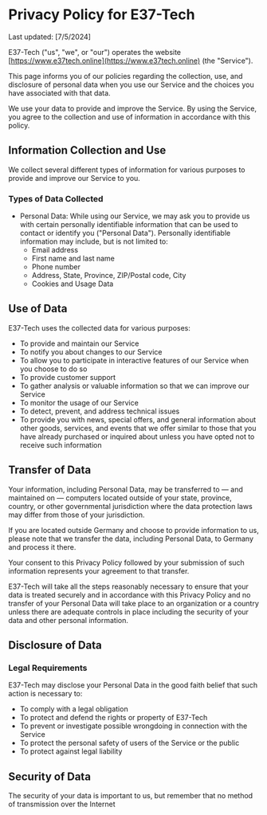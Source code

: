 # Privacy Policy for E37-Tech

Last updated: [7/5/2024]

E37-Tech ("us", "we", or "our") operates the website [https://www.e37tech.online](https://www.e37tech.online) (the "Service").

This page informs you of our policies regarding the collection, use, and disclosure of personal data when you use our Service and the choices you have associated with that data.

We use your data to provide and improve the Service. By using the Service, you agree to the collection and use of information in accordance with this policy.

## Information Collection and Use

We collect several different types of information for various purposes to provide and improve our Service to you.

### Types of Data Collected

- Personal Data: While using our Service, we may ask you to provide us with certain personally identifiable information that can be used to contact or identify you ("Personal Data"). Personally identifiable information may include, but is not limited to:
  - Email address
  - First name and last name
  - Phone number
  - Address, State, Province, ZIP/Postal code, City
  - Cookies and Usage Data

## Use of Data

E37-Tech uses the collected data for various purposes:
- To provide and maintain our Service
- To notify you about changes to our Service
- To allow you to participate in interactive features of our Service when you choose to do so
- To provide customer support
- To gather analysis or valuable information so that we can improve our Service
- To monitor the usage of our Service
- To detect, prevent, and address technical issues
- To provide you with news, special offers, and general information about other goods, services, and events that we offer similar to those that you have already purchased or inquired about unless you have opted not to receive such information

## Transfer of Data

Your information, including Personal Data, may be transferred to — and maintained on — computers located outside of your state, province, country, or other governmental jurisdiction where the data protection laws may differ from those of your jurisdiction.

If you are located outside Germany and choose to provide information to us, please note that we transfer the data, including Personal Data, to Germany and process it there.

Your consent to this Privacy Policy followed by your submission of such information represents your agreement to that transfer.

E37-Tech will take all the steps reasonably necessary to ensure that your data is treated securely and in accordance with this Privacy Policy and no transfer of your Personal Data will take place to an organization or a country unless there are adequate controls in place including the security of your data and other personal information.

## Disclosure of Data

### Legal Requirements

E37-Tech may disclose your Personal Data in the good faith belief that such action is necessary to:
- To comply with a legal obligation
- To protect and defend the rights or property of E37-Tech
- To prevent or investigate possible wrongdoing in connection with the Service
- To protect the personal safety of users of the Service or the public
- To protect against legal liability

## Security of Data

The security of your data is important to us, but remember that no method of transmission over the Internet

